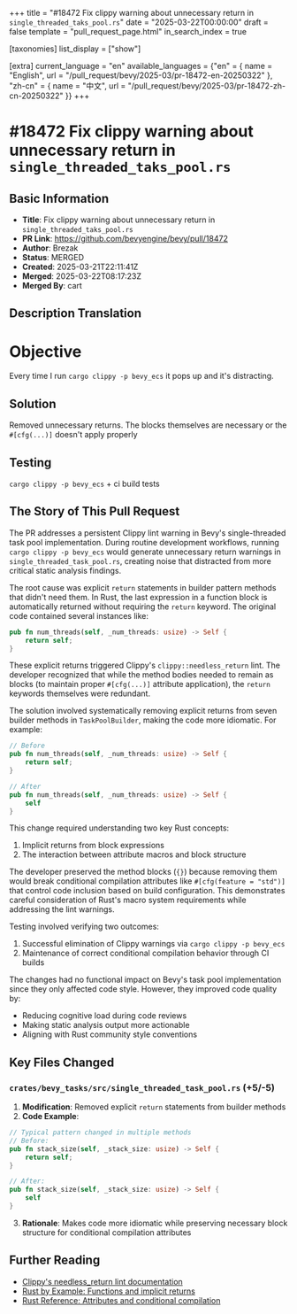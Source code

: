 +++
title = "#18472 Fix clippy warning about unnecessary return in `single_threaded_taks_pool.rs`"
date = "2025-03-22T00:00:00"
draft = false
template = "pull_request_page.html"
in_search_index = true

[taxonomies]
list_display = ["show"]

[extra]
current_language = "en"
available_languages = {"en" = { name = "English", url = "/pull_request/bevy/2025-03/pr-18472-en-20250322" }, "zh-cn" = { name = "中文", url = "/pull_request/bevy/2025-03/pr-18472-zh-cn-20250322" }}
+++

# #18472 Fix clippy warning about unnecessary return in `single_threaded_taks_pool.rs`

## Basic Information
- **Title**: Fix clippy warning about unnecessary return in `single_threaded_taks_pool.rs`
- **PR Link**: https://github.com/bevyengine/bevy/pull/18472
- **Author**: Brezak
- **Status**: MERGED
- **Created**: 2025-03-21T22:11:41Z
- **Merged**: 2025-03-22T08:17:23Z
- **Merged By**: cart

## Description Translation
# Objective

Every time I run `cargo clippy -p bevy_ecs` it pops up and it's distracting.

## Solution

Removed unnecessary returns. The blocks themselves are necessary or the `#[cfg(...)]` doesn't apply properly

## Testing

`cargo clippy -p bevy_ecs` + ci build tests

## The Story of This Pull Request

The PR addresses a persistent Clippy lint warning in Bevy's single-threaded task pool implementation. During routine development workflows, running `cargo clippy -p bevy_ecs` would generate unnecessary return warnings in `single_threaded_task_pool.rs`, creating noise that distracted from more critical static analysis findings.

The root cause was explicit `return` statements in builder pattern methods that didn't need them. In Rust, the last expression in a function block is automatically returned without requiring the `return` keyword. The original code contained several instances like:

```rust
pub fn num_threads(self, _num_threads: usize) -> Self {
    return self;
}
```

These explicit returns triggered Clippy's `clippy::needless_return` lint. The developer recognized that while the method bodies needed to remain as blocks (to maintain proper `#[cfg(...)]` attribute application), the `return` keywords themselves were redundant.

The solution involved systematically removing explicit returns from seven builder methods in `TaskPoolBuilder`, making the code more idiomatic. For example:

```rust
// Before
pub fn num_threads(self, _num_threads: usize) -> Self {
    return self;
}

// After
pub fn num_threads(self, _num_threads: usize) -> Self {
    self
}
```

This change required understanding two key Rust concepts:
1. Implicit returns from block expressions
2. The interaction between attribute macros and block structure

The developer preserved the method blocks (`{}`) because removing them would break conditional compilation attributes like `#[cfg(feature = "std")]` that control code inclusion based on build configuration. This demonstrates careful consideration of Rust's macro system requirements while addressing the lint warnings.

Testing involved verifying two outcomes:
1. Successful elimination of Clippy warnings via `cargo clippy -p bevy_ecs`
2. Maintenance of correct conditional compilation behavior through CI builds

The changes had no functional impact on Bevy's task pool implementation since they only affected code style. However, they improved code quality by:
- Reducing cognitive load during code reviews
- Making static analysis output more actionable
- Aligning with Rust community style conventions

## Key Files Changed

### `crates/bevy_tasks/src/single_threaded_task_pool.rs` (+5/-5)
1. **Modification**: Removed explicit `return` statements from builder methods
2. **Code Example**:
```rust
// Typical pattern changed in multiple methods
// Before:
pub fn stack_size(self, _stack_size: usize) -> Self {
    return self;
}

// After:
pub fn stack_size(self, _stack_size: usize) -> Self {
    self
}
```
3. **Rationale**: Makes code more idiomatic while preserving necessary block structure for conditional compilation attributes

## Further Reading
- [Clippy's needless_return lint documentation](https://rust-lang.github.io/rust-clippy/master/index.html#/needless_return)
- [Rust by Example: Functions and implicit returns](https://doc.rust-lang.org/rust-by-example/fn.html)
- [Rust Reference: Attributes and conditional compilation](https://doc.rust-lang.org/reference/attributes.html#conditional-compilation)